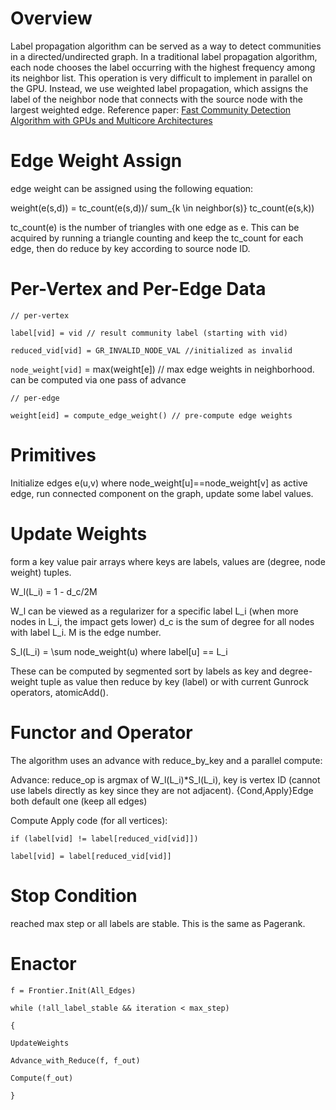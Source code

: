 Overview
========

Label propagation algorithm can be served as a way to detect communities in a directed/undirected graph. In a traditional label propagation algorithm, each node chooses the label occurring with the highest frequency among its neighbor list. This operation is very difficult to implement in parallel on the GPU. Instead, we use weighted label propagation, which assigns the label of the neighbor node that connects with the source node with the largest weighted edge. Reference paper: 
[Fast Community Detection Algorithm with GPUs and Multicore Architectures](http://ieeexplore.ieee.org/xpls/abs_all.jsp?arnumber=6012870&tag=1)

Edge Weight Assign
==================

edge weight can be assigned using the following equation:

weight(e(s,d)) = tc_count(e(s,d))/ sum_{k \in neighbor(s)} tc_count(e(s,k))

tc_count(e) is the number of triangles with one edge as e. This can be acquired by running a triangle counting and keep the tc_count for each edge, then do reduce by key according to source node ID.

Per-Vertex and Per-Edge Data
============================

`// per-vertex`

`label[vid] = vid // result community label (starting with vid)`

`reduced_vid[vid] = GR_INVALID_NODE_VAL //initialized as invalid`

`node_weight[vid]` = max(weight[e]) // max edge weights in neighborhood. can be computed via one pass of advance

`// per-edge`

`weight[eid] = compute_edge_weight() // pre-compute edge weights`

Primitives
==========
Initialize edges e(u,v) where node_weight[u]==node_weight[v] as active edge,
run connected component on the graph, update some label values.

Update Weights
==============
form a key value pair arrays where keys are labels, values are (degree, node weight) tuples.

W_l(L_i) = 1 - d_c/2M

W_l can be viewed as a regularizer for a specific label L_i (when more nodes in L_i, the impact gets lower)
d_c is the sum of degree for all nodes with label L_i. M is the edge number.

S_l(L_i) = \sum node_weight(u) where label[u] == L_i

These can be computed by segmented sort by labels as key and degree-weight tuple as value then reduce by key (label) or with current Gunrock operators, atomicAdd().

Functor and Operator
====================

The algorithm uses an advance with reduce_by_key and a parallel compute:

Advance: reduce_op is argmax of W_l(L_i)*S_l(L_i), key is vertex ID (cannot use labels directly as key since they are not adjacent).
{Cond,Apply}Edge both default one (keep all edges)

Compute Apply code (for all vertices):

`if (label[vid] != label[reduced_vid[vid]])`

`label[vid] = label[reduced_vid[vid]]`

Stop Condition
==============

reached max step or all labels are stable. This is the same as Pagerank.

Enactor
=======

`f = Frontier.Init(All_Edges)`

`while (!all_label_stable && iteration < max_step)`

`{`

  `UpdateWeights`

  `Advance_with_Reduce(f, f_out)`

  `Compute(f_out)`

`}`


